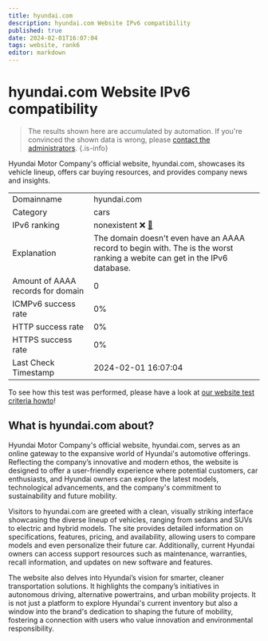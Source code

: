 ```yaml
---
title: hyundai.com
description: hyundai.com Website IPv6 compatibility
published: true
date: 2024-02-01T16:07:04
tags: website, rank6
editor: markdown
---
```


# hyundai.com Website IPv6 compatibility

> The results shown here are accumulated by automation. If you're convinced the shown data is wrong, please [contact the administrators](/howto/chat). 
{.is-info}

Hyundai Motor Company's official website, hyundai.com, showcases its vehicle lineup, offers car buying resources, and provides company news and insights.


|   |   |
| - | - |
| Domainname | hyundai.com
| Category | cars |
| IPv6 ranking | nonexistent :x: [🔗](/howto/ranking) |
| Explanation | The domain doesn't even have an AAAA record to begin with. The is the worst ranking a webite can get in the IPv6 database. |
| Amount of AAAA records for domain | 0 |
| ICMPv6 success rate | 0%|
| HTTP success rate | 0% |
| HTTPS success rate | 0% |
| Last Check Timestamp | 2024-02-01 16:07:04 |

To see how this test was performed, please have a look at [our website test criteria howto](/howto/testcriteria/website)!


## What is hyundai.com about?
Hyundai Motor Company's official website, hyundai.com, serves as an online gateway to the expansive world of Hyundai's automotive offerings. Reflecting the company’s innovative and modern ethos, the website is designed to offer a user-friendly experience where potential customers, car enthusiasts, and Hyundai owners can explore the latest models, technological advancements, and the company's commitment to sustainability and future mobility.

Visitors to hyundai.com are greeted with a clean, visually striking interface showcasing the diverse lineup of vehicles, ranging from sedans and SUVs to electric and hybrid models. The site provides detailed information on specifications, features, pricing, and availability, allowing users to compare models and even personalize their future car. Additionally, current Hyundai owners can access support resources such as maintenance, warranties, recall information, and updates on new software and features.

The website also delves into Hyundai’s vision for smarter, cleaner transportation solutions. It highlights the company’s initiatives in autonomous driving, alternative powertrains, and urban mobility projects. It is not just a platform to explore Hyundai's current inventory but also a window into the brand's dedication to shaping the future of mobility, fostering a connection with users who value innovation and environmental responsibility.


